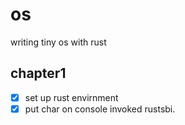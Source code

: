 # os
writing tiny os with rust

## chapter1

+ [x] set up rust envirnment
+ [x] put char on console invoked rustsbi.
